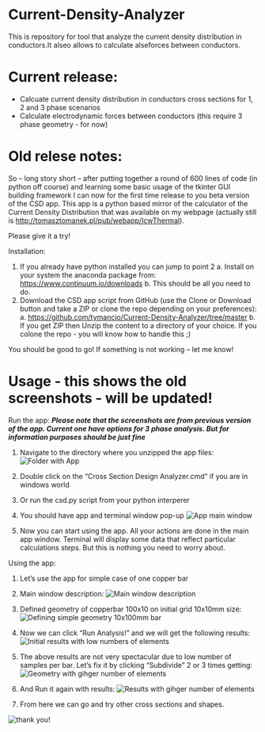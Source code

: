# Current-Density-Analyzer
This is repository for tool that analyze the current density distribution in conductors.It alseo allows to calculate alseforces between conductors.

# Current release:
- Calcuate current density distribution in conductors cross sections for 1, 2 and 3 phase scenarios
- Calculate electrodynamic forces between conductors (this require 3 phase geometry - for now)

# Old relese notes:
So – long story short – after putting together  a round of 600 lines of code (in python off course) and learning some basic usage of the tkinter GUI building framework I can now for the first time release to you beta version of the CSD app.
This app is a python based mirror of the calculator of the Current Density Distribution that was available on my webpage (actually still is http://tomasztomanek.pl/pub/webapp/IcwThermal). 


Please give it a try!

Installation:
1.	If you already have python installed you can jump to point 2
a.	Install on your system the anaconda package from: https://www.continuum.io/downloads
b.	This should be all you need to do.
2.	Download the CSD app script from GitHub (use the Clone or Download button and take a ZIP or clone the repo depending on your preferences): 
a.	https://github.com/tymancjo/Current-Density-Analyzer/tree/master
b.	If you get ZIP then Unzip the content to a directory of your choice. If you colone the repo - you will know how to handle this ;)

You should be good to go!
If something is not working – let me know!

# Usage - this shows the  old screenshots - will be updated!
Run the app:
***Please note that the screenshots are from previous version of the app. Current one have options for 3 phase analysis. But for information purposes should be just fine***
1.	Navigate to the directory where you unzipped the app files:
![Folder with App](readme_img/92.png)

2.	Double click on the “Cross Section Design Analyzer.cmd” if you are in windows world
3.  Or run the csd.py script from your python interperer 
 
3.	You should have app and terminal window pop-up
![App main window](readme_img/93.png)
4.	Now you can start using the app. All your actions are done in the main app window. Terminal will display some data that reflect particular calculations steps. But this is nothing you need to worry about.

Using the app:

1.	Let’s use the app for simple case of one copper bar
2.	Main window description:
![Main window description](readme_img/94.png)
 
3.	Defined geometry of copperbar 100x10 on initial grid 10x10mm size: 
![Defining simple geometry 10x100mm bar](readme_img/95.png)

4.	Now we can click “Run Analysis!” and we will get the following results:
![Initial results with low numbers of elements](readme_img/96.png) 

5.	The above results are not very spectacular due to low number of samples per bar. Let’s fix it by clicking “Subdivide” 2 or 3 times getting:
![Geometry with gihger number of elements](readme_img/97.png)
 
6.	And Run it again with results:
![Results with gihger number of elements](readme_img/98.png)
 
7.	From here we can go and try other cross sections and shapes.

![thank you!](readme_img/99.png)



